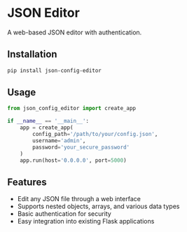 # JSON Editor

A web-based JSON editor with authentication.

## Installation

```bash
pip install json-config-editor
```

## Usage

```python
from json_config_editor import create_app

if __name__ == '__main__':
    app = create_app(
        config_path='/path/to/your/config.json',
        username='admin',
        password='your_secure_password'
    )
    app.run(host='0.0.0.0', port=5000)
```

## Features

- Edit any JSON file through a web interface
- Supports nested objects, arrays, and various data types
- Basic authentication for security
- Easy integration into existing Flask applications
